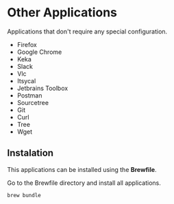 # Other Applications

Applications that don't require any special configuration.

* Firefox
* Google Chrome
* Keka
* Slack
* Vlc
* Itsycal
* Jetbrains Toolbox
* Postman
* Sourcetree
* Git
* Curl
* Tree
* Wget

## Instalation

This applications can be installed using the **Brewfile**.

Go to the Brewfile directory and install all applications.

```zsh
brew bundle
```
